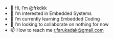 - 👋 Hi, I’m @frkdkk
- 👀 I’m interested in Embedded Systems
- 🌱 I’m currently learning Embedded Coding
- 💞️ I’m looking to collaborate on nothing for now
- 📫 How to reach me r.farukadak@gmail.com


